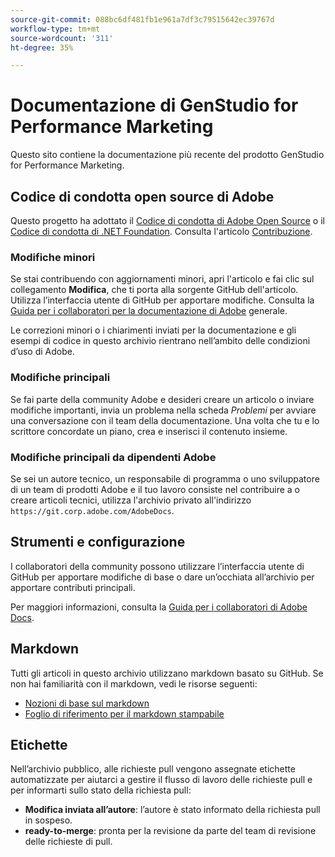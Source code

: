 ```yaml
---
source-git-commit: 088bc6df481fb1e961a7df3c79515642ec39767d
workflow-type: tm+mt
source-wordcount: '311'
ht-degree: 35%

---
```

# Documentazione di GenStudio for Performance Marketing

Questo sito contiene la documentazione più recente del prodotto GenStudio for Performance Marketing.

## Codice di condotta open source di Adobe

Questo progetto ha adottato il [Codice di condotta di Adobe Open Source](code-of-conduct.md) o il [Codice di condotta di .NET Foundation](https://dotnetfoundation.org/about/policies/code-of-conduct). Consulta l&#39;articolo [Contribuzione](contributing.md).

### Modifiche minori

Se stai contribuendo con aggiornamenti minori, apri l&#39;articolo e fai clic sul collegamento **Modifica**, che ti porta alla sorgente GitHub dell&#39;articolo. Utilizza l’interfaccia utente di GitHub per apportare modifiche. Consulta la [Guida per i collaboratori per la documentazione di Adobe](https://experienceleague.adobe.com/it/docs/contributor/contributor-guide/introduction) generale.

Le correzioni minori o i chiarimenti inviati per la documentazione e gli esempi di codice in questo archivio rientrano nell’ambito delle condizioni d’uso di Adobe.

### Modifiche principali

Se fai parte della community Adobe e desideri creare un articolo o inviare modifiche importanti, invia un problema nella scheda _Problemi_ per avviare una conversazione con il team della documentazione. Una volta che tu e lo scrittore concordate un piano, crea e inserisci il contenuto insieme.

### Modifiche principali da dipendenti Adobe

Se sei un autore tecnico, un responsabile di programma o uno sviluppatore di un team di prodotti Adobe e il tuo lavoro consiste nel contribuire a o creare articoli tecnici, utilizza l&#39;archivio privato all&#39;indirizzo `https://git.corp.adobe.com/AdobeDocs`.

## Strumenti e configurazione

I collaboratori della community possono utilizzare l’interfaccia utente di GitHub per apportare modifiche di base o dare un’occhiata all’archivio per apportare contributi principali.

Per maggiori informazioni, consulta la [Guida per i collaboratori di Adobe Docs](https://experienceleague.adobe.com/it/docs/contributor/contributor-guide/introduction).

## Markdown

Tutti gli articoli in questo archivio utilizzano markdown basato su GitHub. Se non hai familiarità con il markdown, vedi le risorse seguenti:

- [Nozioni di base sul markdown](https://docs.github.com/en/get-started/writing-on-github/getting-started-with-writing-and-formatting-on-github/basic-writing-and-formatting-syntax)
- [Foglio di riferimento per il markdown stampabile](https://docs.github.com/en/get-started/getting-started-with-git/git-cheatsheet)

## Etichette

Nell’archivio pubblico, alle richieste pull vengono assegnate etichette automatizzate per aiutarci a gestire il flusso di lavoro delle richieste pull e per informarti sullo stato della richiesta pull:

- **Modifica inviata all’autore**: l’autore è stato informato della richiesta pull in sospeso.
- **ready-to-merge**: pronta per la revisione da parte del team di revisione delle richieste di pull.

